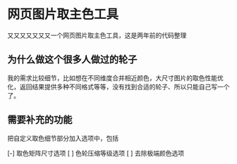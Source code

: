 # 网页图片取主色工具
又又又又又又又一个网页图片取主色工具，这是两年前的代码整理



## 为什么做这个很多人做过的轮子
我的需求比较细节，比如想在不同维度合并相近颜色，大尺寸图片的取色性能优化，返回结果提供多种不同格式等等，没有找到合适的轮子、所以只能自己写一个了。

## 需要补充的功能
把自定义取色细节部分加入选项中，包括

[-] 取色矩阵尺寸选项
[ ] 色轮压缩等级选项
[ ] 去除极端颜色选项

